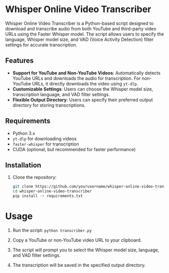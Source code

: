 # Whisper Online Video Transcriber

Whisper Online Video Transcriber is a Python-based script designed to download and transcribe audio from both YouTube and third-party video URLs using the Faster Whisper model. The script allows users to specify the language, Whisper model size, and VAD (Voice Activity Detection) filter settings for accurate transcription.

## Features

- **Support for YouTube and Non-YouTube Videos**: Automatically detects YouTube URLs and downloads the audio for transcription. For non-YouTube URLs, it directly downloads the video using `yt-dlp`.
- **Customizable Settings**: Users can choose the Whisper model size, transcription language, and VAD filter settings.
- **Flexible Output Directory**: Users can specify their preferred output directory for storing transcriptions.

## Requirements

- Python 3.x
- `yt-dlp` for downloading videos
- `faster-whisper` for transcription
- CUDA (optional, but recommended for faster performance)

## Installation

1. Clone the repository:

   ```bash
   git clone https://github.com/yourusername/whisper-online-video-transcriber.git
   cd whisper-online-video-transcriber
   pip install -r requirements.txt

# Usage
1. Run the script:
`python transcriber.py`
2. Copy a YouTube or non-YouTube video URL to your clipboard.

3. The script will prompt you to select the Whisper model size, language, and VAD filter settings.

4. The transcription will be saved in the specified output directory.
